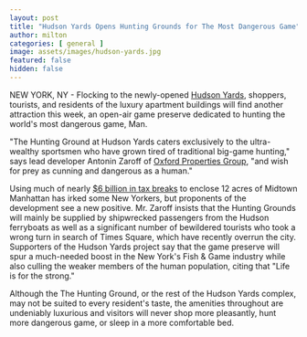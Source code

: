 ```yaml
---
layout: post
title: "Hudson Yards Opens Hunting Grounds for The Most Dangerous Game"
author: milton
categories: [ general ]
image: assets/images/hudson-yards.jpg
featured: false
hidden: false
---
```


NEW YORK, NY - Flocking to the newly-opened [Hudson Yards](https://www.nytimes.com/2019/03/13/style/hudson-yards-shopping.html), shoppers, tourists, and residents of the luxury apartment buildings will find another attraction this week, an open-air game preserve dedicated to hunting the world's most dangerous game, Man.

"The Hunting Ground at Hudson Yards caters exclusively to the ultra-wealthy sportsmen who have grown tired of traditional big-game hunting," says lead developer Antonin Zaroff of [Oxford Properties Group](https://www.hudsonyardsnewyork.com/press-media/press-releases/related-companies-and-oxford-properties-group-announce-joint-venture), "and wish for prey as cunning and dangerous as a human."

Using much of nearly [$6 billion in tax breaks](https://www.nytimes.com/2019/03/09/nyregion/hudson-yards-new-york-tax-breaks.html) to enclose 12 acres of Midtown Manhattan has irked some New Yorkers, but proponents of the development see a new positive. Mr. Zaroff insists that the Hunting Grounds will mainly be supplied by shipwrecked passengers from the Hudson ferryboats as well as a significant number of bewildered tourists who took a wrong turn in search of Times Square, which have recently overrun the city. Supporters of the Hudson Yards project say that the game preserve will spur a much-needed boost in the New York's Fish & Game industry while also culling the weaker members of the human population, citing that "Life is for the strong."

Although the The Hunting Ground, or the rest of the Hudson Yards complex, may not be suited to every resident's taste, the amenities throughout are undeniably luxurious and visitors will never shop more pleasantly, hunt more dangerous game, or sleep in a more comfortable bed.